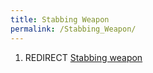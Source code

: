 ```yaml
---
title: Stabbing Weapon
permalink: /Stabbing_Weapon/
---
```


1.  REDIRECT [Stabbing weapon](Stabbing_weapon "wikilink")
